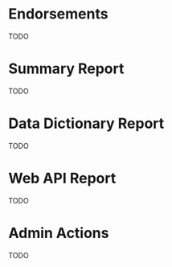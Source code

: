 # Endorsements 
TODO

# Summary Report
TODO

# Data Dictionary Report
TODO

# Web API Report
TODO

# Admin Actions
TODO
